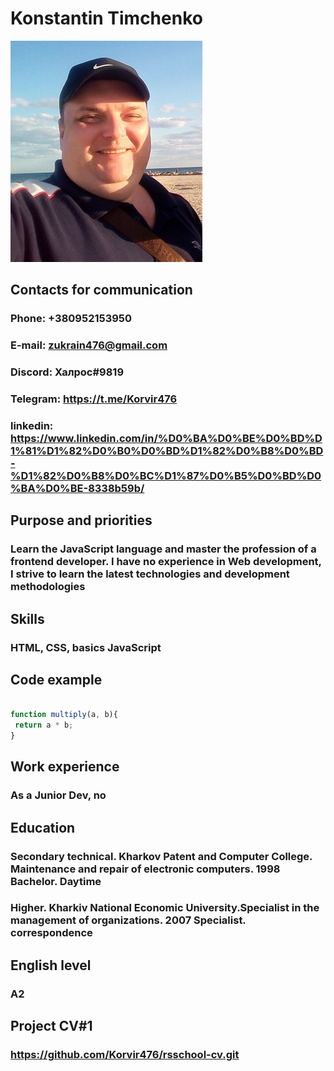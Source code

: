 # **Konstantin Timchenko**

![alt](/Foto.jpg)

## Contacts for communication

### Phone: +380952153950

### E-mail: zukrain476@gmail.com

### Discord: Халрос#9819

### Telegram: <https://t.me/Korvir476>

### linkedin: <https://www.linkedin.com/in/%D0%BA%D0%BE%D0%BD%D1%81%D1%82%D0%B0%D0%BD%D1%82%D0%B8%D0%BD-%D1%82%D0%B8%D0%BC%D1%87%D0%B5%D0%BD%D0%BA%D0%BE-8338b59b/>

## Purpose and priorities

### Learn the JavaScript language and master the profession of a frontend developer. I have no experience in Web development, I strive to learn the latest technologies and development methodologies

## Skills

### HTML, CSS, basics JavaScript

## Code example

```javascript

function multiply(a, b){
 return a * b;
}
```

## Work experience

### As a Junior Dev, no

## Education

### Secondary technical. Kharkov Patent and Computer College. Maintenance and repair of electronic computers. 1998 Bachelor. Daytime

### Higher. Kharkiv National Economic University.Specialist in the management of organizations. 2007 Specialist. correspondence

## English level

### A2

## Project CV#1

### <https://github.com/Korvir476/rsschool-cv.git>

